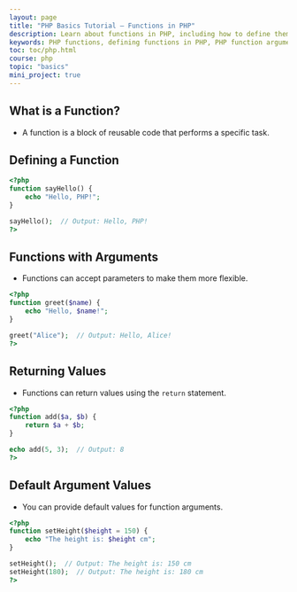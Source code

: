 ```yaml
---
layout: page
title: "PHP Basics Tutorial – Functions in PHP"
description: Learn about functions in PHP, including how to define them, pass arguments, return values, and use default parameters. This guide includes clear examples for beginners.
keywords: PHP functions, defining functions in PHP, PHP function arguments, return values in PHP, PHP default parameters, PHP function examples, PHP basics, reusable code in PHP
toc: toc/php.html
course: php
topic: "basics"
mini_project: true
---
```


## **What is a Function?**
- A function is a block of reusable code that performs a specific task.

## **Defining a Function**

```php
<?php
function sayHello() {
    echo "Hello, PHP!";
}

sayHello();  // Output: Hello, PHP!
?>
```

## **Functions with Arguments**
- Functions can accept parameters to make them more flexible.

```php
<?php
function greet($name) {
    echo "Hello, $name!";
}

greet("Alice");  // Output: Hello, Alice!
?>
```

## **Returning Values**
- Functions can return values using the `return` statement.

```php
<?php
function add($a, $b) {
    return $a + $b;
}

echo add(5, 3);  // Output: 8
?>
```

## **Default Argument Values**
- You can provide default values for function arguments.

```php
<?php
function setHeight($height = 150) {
    echo "The height is: $height cm";
}

setHeight();  // Output: The height is: 150 cm
setHeight(180);  // Output: The height is: 180 cm
?>
```
